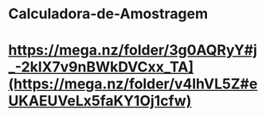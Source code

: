 # Calculadora-de-Amostragem
# https://mega.nz/folder/3g0AQRyY#j_-2klX7v9nBWkDVCxx_TA](https://mega.nz/folder/v4lhVL5Z#eUKAEUVeLx5faKY1Oj1cfw)
